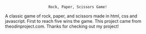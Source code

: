 						Rock, Paper, Scissors Game!

A classic game of rock, paper, and scissors made in html, css and javascript. First to reach five wins the game. This
project came from theodinproject.com. Thanks for checking out my project!


